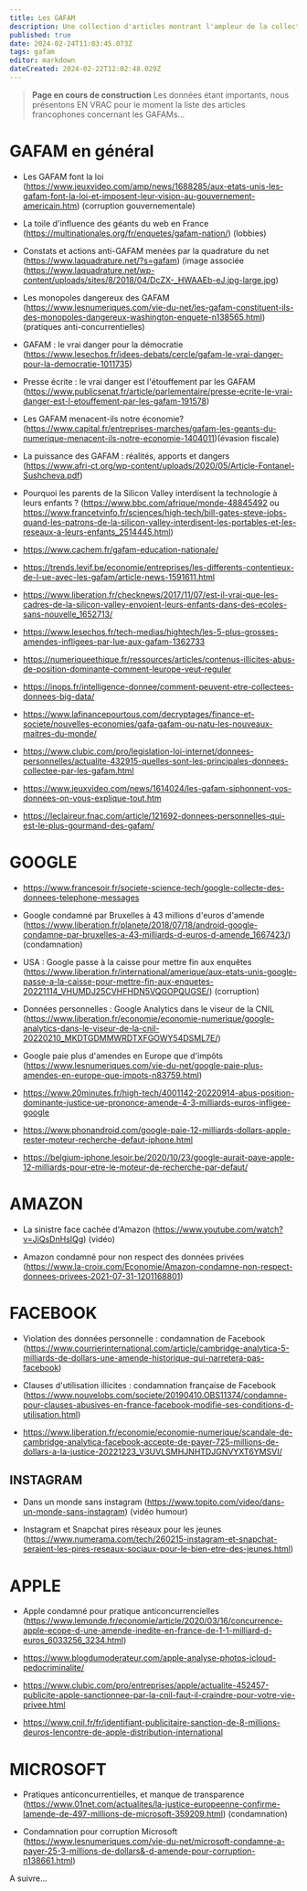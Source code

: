 ```yaml
---
title: Les GAFAM
description: Une collection d'articles montrant l'ampleur de la collecte des données et son impact
published: true
date: 2024-02-24T11:03:45.073Z
tags: gafam
editor: markdown
dateCreated: 2024-02-22T12:02:48.029Z
---
```


> **Page en cours de construction**
> Les données étant importants, nous présentons EN VRAC pour le moment la liste des articles francophones concernant les GAFAMs...

# GAFAM en général

- Les GAFAM font la loi (https://www.jeuxvideo.com/amp/news/1688285/aux-etats-unis-les-gafam-font-la-loi-et-imposent-leur-vision-au-gouvernement-americain.htm) (corruption gouvernementale) 

- La toile d'influence des géants du web en France (https://multinationales.org/fr/enquetes/gafam-nation/) (lobbies) 

- Constats et actions anti-GAFAM menées par la quadrature du net (https://www.laquadrature.net/?s=gafam) (image associée (https://www.laquadrature.net/wp-content/uploads/sites/8/2018/04/DcZX-_HWAAEb-eJ.jpg-large.jpg)

- Les monopoles dangereux des GAFAM (https://www.lesnumeriques.com/vie-du-net/les-gafam-constituent-ils-des-monopoles-dangereux-washington-enquete-n138565.html) (pratiques anti-concurrentielles) 

- GAFAM : le vrai danger pour la démocratie (https://www.lesechos.fr/idees-debats/cercle/gafam-le-vrai-danger-pour-la-democratie-1011735)

- Presse écrite : le vrai danger est l'étouffement par les GAFAM (https://www.publicsenat.fr/article/parlementaire/presse-ecrite-le-vrai-danger-est-l-etouffement-par-les-gafam-191578)

- Les GAFAM menacent-ils notre économie?  (https://www.capital.fr/entreprises-marches/gafam-les-geants-du-numerique-menacent-ils-notre-economie-1404011)(évasion fiscale)

- La puissance des GAFAM : réalités, apports et dangers (https://www.afri-ct.org/wp-content/uploads/2020/05/Article-Fontanel-Sushcheva.pdf)

- Pourquoi les parents de la Silicon Valley interdisent la technologie à leurs enfants ? (https://www.bbc.com/afrique/monde-48845492 ou 
https://www.francetvinfo.fr/sciences/high-tech/bill-gates-steve-jobs-quand-les-patrons-de-la-silicon-valley-interdisent-les-portables-et-les-reseaux-a-leurs-enfants_2514445.html)

- https://www.cachem.fr/gafam-education-nationale/

- https://trends.levif.be/economie/entreprises/les-differents-contentieux-de-l-ue-avec-les-gafam/article-news-1591611.html

- https://www.liberation.fr/checknews/2017/11/07/est-il-vrai-que-les-cadres-de-la-silicon-valley-envoient-leurs-enfants-dans-des-ecoles-sans-nouvelle_1652713/

- https://www.lesechos.fr/tech-medias/hightech/les-5-plus-grosses-amendes-infligees-par-lue-aux-gafam-1362733

- https://numeriqueethique.fr/ressources/articles/contenus-illicites-abus-de-position-dominante-comment-leurope-veut-reguler

- https://inops.fr/intelligence-donnee/comment-peuvent-etre-collectees-donnees-big-data/

- https://www.lafinancepourtous.com/decryptages/finance-et-societe/nouvelles-economies/gafa-gafam-ou-natu-les-nouveaux-maitres-du-monde/

- https://www.clubic.com/pro/legislation-loi-internet/donnees-personnelles/actualite-432915-quelles-sont-les-principales-donnees-collectee-par-les-gafam.html

- https://www.jeuxvideo.com/news/1614024/les-gafam-siphonnent-vos-donnees-on-vous-explique-tout.htm

- https://leclaireur.fnac.com/article/121692-donnees-personnelles-qui-est-le-plus-gourmand-des-gafam/

# GOOGLE

- https://www.francesoir.fr/societe-science-tech/google-collecte-des-donnees-telephone-messages

- Google condamné par Bruxelles à 43 millions d'euros d'amende (https://www.liberation.fr/planete/2018/07/18/android-google-condamne-par-bruxelles-a-43-milliards-d-euros-d-amende_1667423/) (condamnation)

- USA : Google passe à la caisse pour mettre fin aux enquêtes (https://www.liberation.fr/international/amerique/aux-etats-unis-google-passe-a-la-caisse-pour-mettre-fin-aux-enquetes-20221114_VHUMDJ25CVHFHDN5VQGOPQUGSE/) (corruption)

- Données personnelles : Google Analytics dans le viseur de la CNIL (https://www.liberation.fr/economie/economie-numerique/google-analytics-dans-le-viseur-de-la-cnil-20220210_MKDTGDMMWRDTXFGOWY54DSML7E/)

- Google paie plus d'amendes en Europe que d'impôts (https://www.lesnumeriques.com/vie-du-net/google-paie-plus-amendes-en-europe-que-impots-n83759.html)

- https://www.20minutes.fr/high-tech/4001142-20220914-abus-position-dominante-justice-ue-prononce-amende-4-3-milliards-euros-infligee-google

- https://www.phonandroid.com/google-paie-12-milliards-dollars-apple-rester-moteur-recherche-defaut-iphone.html

- https://belgium-iphone.lesoir.be/2020/10/23/google-aurait-paye-apple-12-milliards-pour-etre-le-moteur-de-recherche-par-defaut/

# AMAZON
- La sinistre face cachée d'Amazon (https://www.youtube.com/watch?v=JiQsDnHsIQg) (vidéo)

- Amazon condamné pour non respect des données privées (https://www.la-croix.com/Economie/Amazon-condamne-non-respect-donnees-privees-2021-07-31-1201168801)

# FACEBOOK
-  Violation des données personnelle : condamnation de Facebook (https://www.courrierinternational.com/article/cambridge-analytica-5-milliards-de-dollars-une-amende-historique-qui-narretera-pas-facebook)

- Clauses d'utilisation illicites : condamnation française de Facebook (https://www.nouvelobs.com/societe/20190410.OBS11374/condamne-pour-clauses-abusives-en-france-facebook-modifie-ses-conditions-d-utilisation.html)

- https://www.liberation.fr/economie/economie-numerique/scandale-de-cambridge-analytica-facebook-accepte-de-payer-725-millions-de-dollars-a-la-justice-20221223_V3UVLSMHJNHTDJGNVYXT6YMSVI/


## INSTAGRAM
- Dans un monde sans instagram (https://www.topito.com/video/dans-un-monde-sans-instagram) (vidéo humour)

- Instagram et Snapchat pires réseaux pour les jeunes (https://www.numerama.com/tech/260215-instagram-et-snapchat-seraient-les-pires-reseaux-sociaux-pour-le-bien-etre-des-jeunes.html)

# APPLE
- Apple condamné pour pratique anticoncurrencielles (https://www.lemonde.fr/economie/article/2020/03/16/concurrence-apple-ecope-d-une-amende-inedite-en-france-de-1-1-milliard-d-euros_6033256_3234.html)

- https://www.blogdumoderateur.com/apple-analyse-photos-icloud-pedocriminalite/

- https://www.clubic.com/pro/entreprises/apple/actualite-452457-publicite-apple-sanctionnee-par-la-cnil-faut-il-craindre-pour-votre-vie-privee.html

- https://www.cnil.fr/fr/identifiant-publicitaire-sanction-de-8-millions-deuros-lencontre-de-apple-distribution-international

# MICROSOFT
- Pratiques anticoncurrentielles, et manque de transparence (https://www.01net.com/actualites/la-justice-europeenne-confirme-lamende-de-497-millions-de-microsoft-359209.html) (condamnation)

- Condamnation pour corruption Microsoft (https://www.lesnumeriques.com/vie-du-net/microsoft-condamne-a-payer-25-3-millions-de-dollars&-d-amende-pour-corruption-n138661.html)


A suivre...
